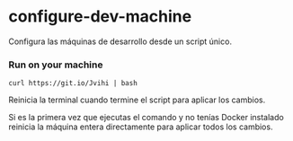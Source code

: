 
# configure-dev-machine

Configura las máquinas de desarrollo desde un script único.


### Run on your machine

```shell
curl https://git.io/Jvihi | bash
```

Reinicia la terminal cuando termine el script para aplicar los cambios.

Si es la primera vez que ejecutas el comando y no tenías Docker instalado reinicia la máquina entera directamente para aplicar todos los cambios.
